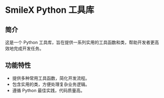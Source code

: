 # SmileX Python 工具库

## 简介
这是一个 Python 工具库，旨在提供一系列实用的工具函数和类，帮助开发者更高效地完成开发任务。

## 功能特性
- 提供多种常用工具函数，简化开发流程。
- 包含实用的类，方便处理复杂业务逻辑。
- 遵循 Python 最佳实践，代码质量高。
